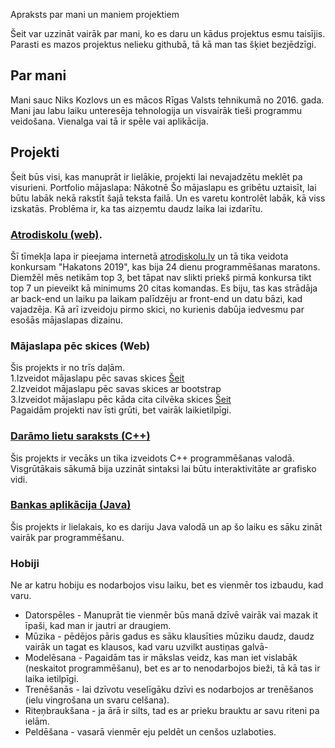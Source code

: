 Apraksts par mani un maniem projektiem

Šeit var uzzināt vairāk par mani, ko es daru un kādus projektus esmu taisījis. Parasti es mazos projektus nelieku githubā, tā kā man tas šķiet bezjēdzīgi.
## Par mani
Mani sauc Niks Kozlovs un es mācos Rīgas Valsts tehnikumā no 2016. gada. Mani jau labu laiku unteresēja tehnologija un visvairāk tieši programmu veidošana. Vienalga vai tā ir spēle vai aplikācija.
## Projekti
Šeit būs visi, kas manuprāt ir lielākie, projekti lai nevajadzētu meklēt pa visurieni.
Portfolio mājaslapa: Nākotnē
Šo mājaslapu es gribētu uztaisīt, lai būtu labāk nekā rakstīt šajā teksta failā. Un es varetu kontrolēt labāk, kā viss izskatās. Problēma ir, ka tas aizņemtu daudz laika lai izdarītu.
### [Atrodiskolu  (web)](https://github.com/nilsons20000/hakatons).
Šī tīmekļa lapa ir pieejama internetā [atrodiskolu.lv](http://atrodiskolu.lv/) un tā tika veidota konkursam "Hakatons 2019", kas bija 24 dienu programmēšanas maratons. Diemžēl mēs netikām top 3, bet tāpat nav slikti priekš pirmā konkursa tikt top 7 un pieveikt kā minimums 20 citas komandas. Es biju, tas kas strādāja ar back-end un laiku pa laikam palīdzēju ar front-end un datu bāzi, kad vajadzēja. Kā arī izveidoju pirmo skici, no kurienis dabūja iedvesmu par esošās mājaslapas dizainu.
### Mājaslapa pēc skices (Web)
Šis projekts ir no trīs daļām.  
        1.Izveidot mājaslapu pēc savas skices [Šeit](https://github.com/sloppynick3/Majaslapa-pec-skices)  
        2.Izveidot mājaslapu pēc savas skices ar bootstrap  
        3.Izveidot mājaslapu pēc kāda cita cilvēka skices  [Šeit](https://github.com/sloppynick3/Darbs-pec-skices)  
Pagaidām projekti nav īsti grūti, bet vairāk laikietilpīgi.

### [Darāmo lietu saraksts (C++)](https://github.com/sloppynick3/ToDoList)
Šis projekts ir vecāks un tika izveidots C++ programmēšanas valodā.
Visgrūtākais sākumā bija uzzināt sintaksi lai būtu interaktivitāte ar grafisko vidi.

### [Bankas aplikācija (Java)](https://github.com/sloppynick3/Bankas-aplikacija)
Šis projekts ir lielakais, ko es dariju Java valodā un ap šo laiku es sāku zināt vairāk par programmēšanu.


### Hobiji
Ne ar katru hobiju es nodarbojos visu laiku, bet es vienmēr tos izbaudu, kad varu.
- Datorspēles - Manuprāt tie vienmēr būs manā dzīvē vairāk vai mazak it īpaši, kad man ir jautri ar draugiem.
- Mūzika - pēdējos pāris gadus es sāku klausīties mūziku daudz, daudz vairāk un tagat es klausos, kad varu uzvilkt austiņas galvā- 
- Modelēsana - Pagaidām tas ir mākslas veidz, kas man iet vislabāk (neskaitot programmēšanu), bet es ar to nenodarbojos bieži, tā kā tas ir laika ietilpīgi.
- Trenēšanās - lai dzīvotu veselīgāku dzīvi es nodarbojos ar trenēšanos (ielu vingrošana un svaru celšana).
- Riteņbraukšana - ja ārā ir silts, tad es ar prieku brauktu ar savu riteni pa ielām.
- Peldēšana - vasarā vienmēr eju peldēt un cenšos uzlaboties.
